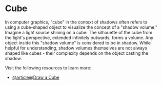 # Cube

In computer graphics, "cube" in the context of shadows often refers to using a cube-shaped object to visualize the concept of a "shadow volume." Imagine a light source shining on a cube. The silhouette of the cube from the light's perspective, extended infinitely outwards, forms a volume. Any object inside this "shadow volume" is considered to be in shadow. While helpful for understanding, shadow volumes themselves are not always shaped like cubes - their complexity depends on the object casting the shadow.

Visit the following resources to learn more:

- [@article@Draw a Cube](https://dev-tut.com/2022/unity-draw-a-debug-cube/)
